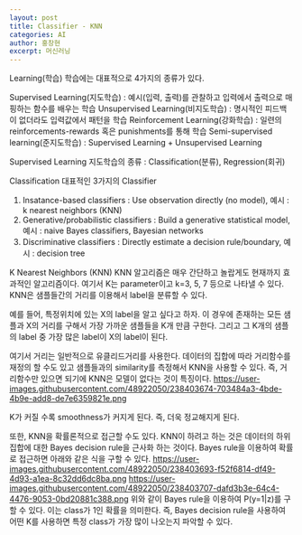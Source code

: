 ```yaml
---
layout: post
title: Classifier - KNN
categories: AI
author: 홍창현
excerpt: 머신러닝
---
```



Learning(학습)
학습에는 대표적으로 4가지의 종류가 있다.

Supervised Learning(지도학습) : 예시(입력, 출력)를 관찰하고 입력에서 출력으로 매핑하는 함수를 배우는 학습
Unsupervised Learning(비지도학습) : 명시적인 피드백이 없더라도 입력값에서 패턴을 학습 
Reinforcement Learning(강화학습) : 일련의 reinforcements-rewards 혹은 punishments를 통해 학습
Semi-supervised learning(준지도학습) : Supervised Learning + Unsupervised Learning

Supervised Learning
지도학습의 종류 : Classification(분류), Regression(회귀)



Classification
대표적인 3가지의 Classifier

1. Insatance-based classifiers : Use observation directly (no model), 예시 : k nearest neighbors (KNN)
2. Generative/probabilistic classifiers : Build a generative statistical model, 예시 : naive Bayes classifiers, Bayesian networks
3. Discriminative classifiers : Directly estimate a decision rule/boundary, 예시 : decision tree
 

K Nearest Neighbors (KNN)
KNN 알고리즘은 매우 간단하고 놀랍게도 현재까지 효과적인 알고리즘이다. 여기서 K는 parameter이고 k=3, 5, 7 등으로 나타낼 수 있다. KNN은 샘플들간의 거리를 이용해서 label을 분류할 수 있다.

 

예를 들어, 특정위치에 있는 X의 label을 알고 싶다고 하자.
이 경우에 존재하는 모든 샘플과 X의 거리를 구해서 가장 가까운 샘플들을 K개 만큼 구한다.
그리고 그 K개의 샘플의 label 중 가장 많은 label이 X의 label이 된다.

여기서 거리는 일반적으로 유클리드거리를 사용한다. 데이터의 집합에 따라 거리함수를 재정의 할 수도 있고 샘플들과의 similarity를 측정해서 KNN을 사용할 수 있다. 즉, 거리함수만 있으면 되기에 KNN은 모델이 없다는 것이 특징이다.
https://user-images.githubusercontent.com/48922050/238403674-703484a3-4bde-4b9e-add8-de7e6359821e.png

K가 커질 수록 smoothness가 커지게 된다. 즉, 더욱 정교해지게 된다.

또한, KNN을 확률론적으로 접근할 수도 있다. KNN이 하려고 하는 것은 데이터의 하위 집합에 대한 Bayes decision rule을 근사화 하는 것이다. Bayes rule을 이용하여 확률로 접근하면 아래와 같은 식을 구할 수 있다.
https://user-images.githubusercontent.com/48922050/238403693-f52f6814-df49-4d93-a1ea-8c32dd6dc8ba.png
https://user-images.githubusercontent.com/48922050/238403707-dafd3b3e-64c4-4476-9053-0bd20881c388.png
위와 같이 Bayes rule을 이용하여 P(y=1|z)를 구할 수 있다. 이는 class가 1인 확률을 의미한다. 즉, Bayes decision rule을 사용하여 어떤 K를 사용하면 특정 class가 가장 많이 나오는지 파악할 수 있다.
